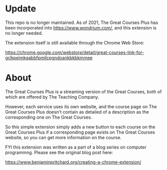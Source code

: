 # Update

This repo is no longer maintained. As of 2021, The Great Courses Plus has been incorporated into https://www.wondrium.com/, and this extension is no longer needed.

The extension itself is still available through the Chrome Web Store:

https://chrome.google.com/webstore/detail/great-courses-link-for-gr/kpejmkgabbfpmilcpgndoankbkbkmmee

# About

The Great Courses Plus is a streaming version of the Great Courses, both of which are offered by The Teaching Company. 

However, each service uses its own website, and the course page on The Great Courses Plus doesn't contain as detailed of a description as the corresponding one on The Great Courses. 

So this simple extension simply adds a new button to each course on the Great Courses Plus if a corresponding page exists on The Great Courses website, so you can get more information on the course.

FYI this extension was written as a part of a blog series on computer programmng. Please see the original blog post here:

https://www.benjaminpritchard.org/creating-a-chrome-extension/
